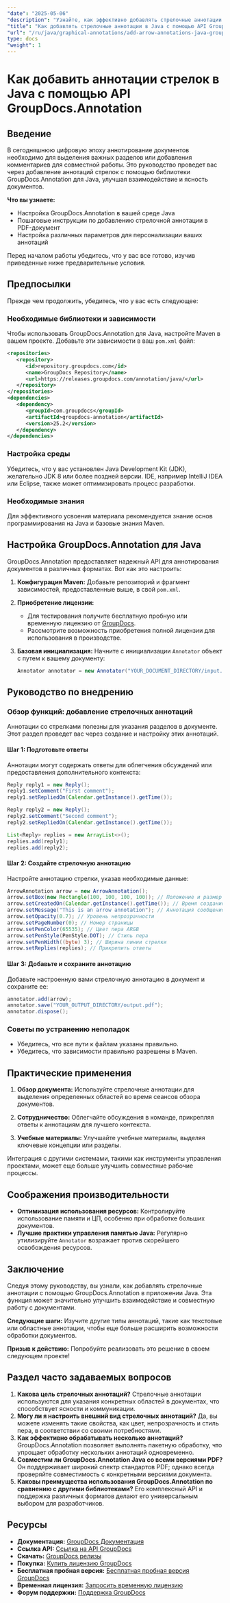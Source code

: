 ```yaml
---
"date": "2025-05-06"
"description": "Узнайте, как эффективно добавлять стрелочные аннотации в PDF-файлы с помощью библиотеки GroupDocs.Annotation для Java. Улучшите ясность документа и совместную работу."
"title": "Как добавлять стрелочные аннотации в Java с помощью API GroupDocs.Annotation"
"url": "/ru/java/graphical-annotations/add-arrow-annotations-java-groupdocs/"
type: docs
"weight": 1
---
```


# Как добавить аннотации стрелок в Java с помощью API GroupDocs.Annotation

## Введение

В сегодняшнюю цифровую эпоху аннотирование документов необходимо для выделения важных разделов или добавления комментариев для совместной работы. Это руководство проведет вас через добавление аннотаций стрелок с помощью библиотеки GroupDocs.Annotation для Java, улучшая взаимодействие и ясность документов.

**Что вы узнаете:**
- Настройка GroupDocs.Annotation в вашей среде Java
- Пошаговые инструкции по добавлению стрелочной аннотации в PDF-документ
- Настройка различных параметров для персонализации ваших аннотаций

Перед началом работы убедитесь, что у вас все готово, изучив приведенные ниже предварительные условия.

## Предпосылки

Прежде чем продолжить, убедитесь, что у вас есть следующее:

### Необходимые библиотеки и зависимости
Чтобы использовать GroupDocs.Annotation для Java, настройте Maven в вашем проекте. Добавьте эти зависимости в ваш `pom.xml` файл:

```xml
<repositories>
   <repository>
      <id>repository.groupdocs.com</id>
      <name>GroupDocs Repository</name>
      <url>https://releases.groupdocs.com/annotation/java/</url>
   </repository>
</repositories>
<dependencies>
   <dependency>
      <groupId>com.groupdocs</groupId>
      <artifactId>groupdocs-annotation</artifactId>
      <version>25.2</version>
   </dependency>
</dependencies>
```

### Настройка среды
Убедитесь, что у вас установлен Java Development Kit (JDK), желательно JDK 8 или более поздней версии. IDE, например IntelliJ IDEA или Eclipse, также может оптимизировать процесс разработки.

### Необходимые знания
Для эффективного усвоения материала рекомендуется знание основ программирования на Java и базовые знания Maven.

## Настройка GroupDocs.Annotation для Java

GroupDocs.Annotation предоставляет надежный API для аннотирования документов в различных форматах. Вот как это настроить:

1. **Конфигурация Maven:**
   Добавьте репозиторий и фрагмент зависимостей, предоставленные выше, в свой `pom.xml`.

2. **Приобретение лицензии:**
   - Для тестирования получите бесплатную пробную или временную лицензию от [GroupDocs](https://purchase.groupdocs.com/temporary-license/).
   - Рассмотрите возможность приобретения полной лицензии для использования в производстве.

3. **Базовая инициализация:**
   Начните с инициализации `Annotator` объект с путем к вашему документу:

   ```java
   Annotator annotator = new Annotator("YOUR_DOCUMENT_DIRECTORY/input.pdf");
   ```

## Руководство по внедрению

### Обзор функций: добавление стрелочных аннотаций
Аннотации со стрелками полезны для указания разделов в документе. Этот раздел проведет вас через создание и настройку этих аннотаций.

#### Шаг 1: Подготовьте ответы 
Аннотации могут содержать ответы для облегчения обсуждений или предоставления дополнительного контекста:

```java
Reply reply1 = new Reply();
reply1.setComment("First comment");
reply1.setRepliedOn(Calendar.getInstance().getTime());

Reply reply2 = new Reply();
reply2.setComment("Second comment");
reply2.setRepliedOn(Calendar.getInstance().getTime());

List<Reply> replies = new ArrayList<>();
replies.add(reply1);
replies.add(reply2);
```

#### Шаг 2: Создайте стрелочную аннотацию 
Настройте аннотацию стрелки, указав необходимые данные:

```java
ArrowAnnotation arrow = new ArrowAnnotation();
arrow.setBox(new Rectangle(100, 100, 100, 100)); // Положение и размер
arrow.setCreatedOn(Calendar.getInstance().getTime()); // Время создания
arrow.setMessage("This is an arrow annotation"); // Аннотация сообщения
arrow.setOpacity(0.7); // Уровень непрозрачности
arrow.setPageNumber(0); // Номер страницы
arrow.setPenColor(65535); // Цвет пера ARGB
arrow.setPenStyle(PenStyle.DOT); // Стиль пера
arrow.setPenWidth((byte) 3); // Ширина линии стрелки
arrow.setReplies(replies); // Прикрепить ответы
```

#### Шаг 3: Добавьте и сохраните аннотацию 
Добавьте настроенную вами стрелочную аннотацию в документ и сохраните ее:

```java
annotator.add(arrow);
annotator.save("YOUR_OUTPUT_DIRECTORY/output.pdf");
annotator.dispose();
```

### Советы по устранению неполадок
- Убедитесь, что все пути к файлам указаны правильно.
- Убедитесь, что зависимости правильно разрешены в Maven.

## Практические применения

1. **Обзор документа:**
   Используйте стрелочные аннотации для выделения определенных областей во время сеансов обзора документов.
   
2. **Сотрудничество:**
   Облегчайте обсуждения в команде, прикрепляя ответы к аннотациям для лучшего контекста.
3. **Учебные материалы:**
   Улучшайте учебные материалы, выделяя ключевые концепции или разделы.

Интеграция с другими системами, такими как инструменты управления проектами, может еще больше улучшить совместные рабочие процессы.

## Соображения производительности
- **Оптимизация использования ресурсов:** Контролируйте использование памяти и ЦП, особенно при обработке больших документов.
- **Лучшие практики управления памятью Java:** Регулярно утилизируйте `Annotator` возражает против скорейшего освобождения ресурсов.

## Заключение
Следуя этому руководству, вы узнали, как добавлять стрелочные аннотации с помощью GroupDocs.Annotation в приложении Java. Эта функция может значительно улучшить взаимодействие и совместную работу с документами.

**Следующие шаги:**
Изучите другие типы аннотаций, такие как текстовые или областные аннотации, чтобы еще больше расширить возможности обработки документов.

**Призыв к действию:** Попробуйте реализовать это решение в своем следующем проекте!

## Раздел часто задаваемых вопросов

1. **Какова цель стрелочных аннотаций?**
   Стрелочные аннотации используются для указания конкретных областей в документах, что способствует ясности и коммуникации.
2. **Могу ли я настроить внешний вид стрелочных аннотаций?**
   Да, вы можете изменять такие свойства, как цвет, непрозрачность и стиль пера, в соответствии со своими потребностями.
3. **Как эффективно обрабатывать несколько аннотаций?**
   GroupDocs.Annotation позволяет выполнять пакетную обработку, что упрощает обработку нескольких аннотаций одновременно.
4. **Совместим ли GroupDocs.Annotation Java со всеми версиями PDF?**
   Он поддерживает широкий спектр стандартов PDF; однако всегда проверяйте совместимость с конкретными версиями документа.
5. **Каковы преимущества использования GroupDocs.Annotation по сравнению с другими библиотеками?**
   Его комплексный API и поддержка различных форматов делают его универсальным выбором для разработчиков.

## Ресурсы
- **Документация:** [GroupDocs Документация](https://docs.groupdocs.com/annotation/java/)
- **Ссылка API:** [Ссылка на API GroupDocs](https://reference.groupdocs.com/annotation/java/)
- **Скачать:** [GroupDocs релизы](https://releases.groupdocs.com/annotation/java/)
- **Покупка:** [Купить лицензию GroupDocs](https://purchase.groupdocs.com/buy)
- **Бесплатная пробная версия:** [Бесплатная пробная версия GroupDocs](https://releases.groupdocs.com/annotation/java/)
- **Временная лицензия:** [Запросить временную лицензию](https://purchase.groupdocs.com/temporary-license/)
- **Форум поддержки:** [Поддержка GroupDocs](https://forum.groupdocs.com/c/annotation/)